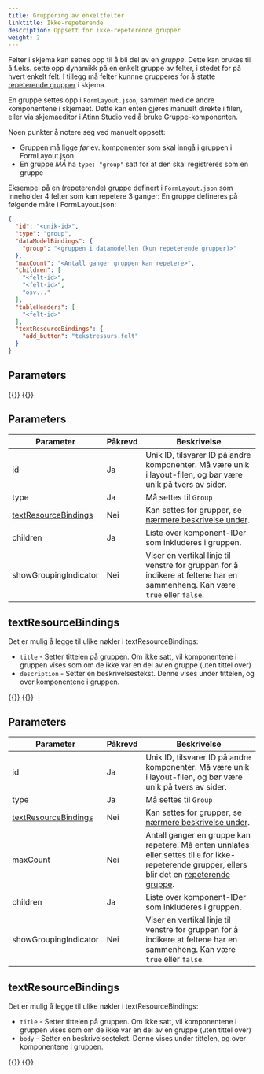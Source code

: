 ```yaml
---
title: Gruppering av enkeltfelter
linktitle: Ikke-repeterende
description: Oppsett for ikke-repeterende grupper
weight: 2
---
```


Felter i skjema kan settes opp til å bli del av en _gruppe_. Dette kan brukes til å f.eks. sette opp dynamikk på en enkelt gruppe av felter,
i stedet for på hvert enkelt felt. I tillegg må felter kunnne grupperes for å støtte [repeterende grupper](../repeating) i skjema.

En gruppe settes opp i `FormLayout.json`, sammen med de andre komponentene i skjemaet. Dette kan enten gjøres manuelt direkte i filen,
eller via skjemaeditor i Atinn Studio ved å bruke Gruppe-komponenten.

Noen punkter å notere seg ved manuelt oppsett:

- Gruppen må ligge _før_ ev. komponenter som skal inngå i gruppen i FormLayout.json.
- En gruppe _MÅ_ ha `type: "group"` satt for at den skal registreres som en gruppe

Eksempel på en (repeterende) gruppe definert i `FormLayout.json` som inneholder 4 felter som kan repetere 3 ganger:
En gruppe defineres på følgende måte i FormLayout.json:

```json {hl_lines=[3,"8-12"]}
{
  "id": "<unik-id>",
  "type": "group",
  "dataModelBindings": {
    "group": "<gruppen i datamodellen (kun repeterende grupper)>"
  },
  "maxCount": "<Antall ganger gruppen kan repetere>",
  "children": [
    "<felt-id>",
    "<felt-id>",
    "osv..."
  ],
  "tableHeaders": [
    "<felt-id>"
  ],
  "textResourceBindings": {
    "add_button": "tekstressurs.felt"
  }
}
```

## Parameters

{{<content-version-selector classes="border-box">}}
{{<content-version-container version-label="v4 (App Frontend)">}}

## Parameters

| Parameter                                     | Påkrevd | Beskrivelse                                                                                                                                                       |
|-----------------------------------------------|---------|-------------------------------------------------------------------------------------------------------------------------------------------------------------------|
| id                                            | Ja      | Unik ID, tilsvarer ID på andre komponenter. Må være unik i layout-filen, og bør være unik på tvers av sider.                                                      |
| type                                          | Ja      | Må settes til `Group`                                                                                                                                             |
| [textResourceBindings](#textresourcebindings) | Nei     | Kan settes for grupper, se [nærmere beskrivelse under](#textresourcebindings).                                                                                    |
| children                                      | Ja      | Liste over komponent-IDer som inkluderes i gruppen.                                                                                                               |
| showGroupingIndicator                         | Nei     | Viser en vertikal linje til venstre for gruppen for å indikere at feltene har en sammenheng. Kan være `true` eller `false`.                                       |

## textResourceBindings

Det er mulig å legge til ulike nøkler i textResourceBindings:

- `title` - Setter tittelen på gruppen. Om ikke satt, vil komponentene i gruppen vises som om de ikke var en del av en gruppe (uten tittel over)
- `description` - Setter en beskrivelsestekst. Denne vises under tittelen, og over komponentene i gruppen.

{{</content-version-container >}}
{{<content-version-container version-label="v3 (App Frontend)">}}

## Parameters

| Parameter                                     | Påkrevd | Beskrivelse                                                                                                                                                       |
|-----------------------------------------------|---------|-------------------------------------------------------------------------------------------------------------------------------------------------------------------|
| id                                            | Ja      | Unik ID, tilsvarer ID på andre komponenter. Må være unik i layout-filen, og bør være unik på tvers av sider.                                                      |
| type                                          | Ja      | Må settes til `Group`                                                                                                                                             |
| [textResourceBindings](#textresourcebindings) | Nei     | Kan settes for grupper, se [nærmere beskrivelse under](#textresourcebindings).                                                                                    |
| maxCount                                      | Nei     | Antall ganger en gruppe kan repetere. Må enten unnlates eller settes til `0` for ikke-repeterende grupper, ellers blir det en [repeterende gruppe](../repeating). |
| children                                      | Ja      | Liste over komponent-IDer som inkluderes i gruppen.                                                                                                               |
| showGroupingIndicator                         | Nei     | Viser en vertikal linje til venstre for gruppen for å indikere at feltene har en sammenheng. Kan være `true` eller `false`.                                       |

## textResourceBindings

Det er mulig å legge til ulike nøkler i textResourceBindings:

- `title` - Setter tittelen på gruppen. Om ikke satt, vil komponentene i gruppen vises som om de ikke var en del av en gruppe (uten tittel over)
- `body` - Setter en beskrivelsestekst. Denne vises under tittelen, og over komponentene i gruppen.

{{</content-version-container>}}
{{</content-version-selector>}}